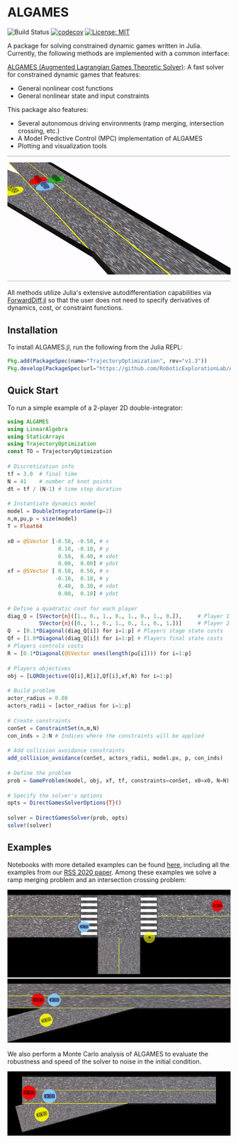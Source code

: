 # ALGAMES



![Build Status](https://travis-ci.org/RoboticExplorationLab/ALGAMES.jl.svg?branch=master)
[![codecov](https://codecov.io/gh/RoboticExplorationLab/ALGAMES.jl/branch/master/graph/badge.svg)](https://codecov.io/gh/RoboticExplorationLab/ALGAMES.jl)
[![License: MIT](https://img.shields.io/badge/License-MIT-yellow.svg)](https://opensource.org/licenses/MIT)
<!-- [![](https://img.shields.io/badge/docs-dev-blue.svg)](https://RoboticExplorationLab.github.io/TrajectoryOptimization.jl/dev) -->


A package for solving constrained dynamic games written in Julia. Currently, the following methods are implemented with a common interface:

[ALGAMES (Augmented Lagrangian Games Theoretic Solver)](https://rexlab.stanford.edu/papers/ALGAMES.pdf): A fast solver for constrained dynamic games that features:
  * General nonlinear cost functions
  * General nonlinear state and input constraints


This package also features:
  * Several autonomous driving environments (ramp merging, intersection crossing, etc.)
  * A Model Predictive Control (MPC) implementation of ALGAMES
  * Plotting and visualization tools

![](plots/gif/merging_4pl_2x_white.gif)

All methods utilize Julia's extensive autodifferentiation capabilities via [ForwardDiff.jl](http://www.juliadiff.org/ForwardDiff.jl/) so that the user does not need to specify derivatives of dynamics, cost, or constraint functions.

## Installation
To install ALGAMES.jl, run the following from the Julia REPL:
```julia
Pkg.add(PackageSpec(name="TrajectoryOptimization", rev="v1.3"))
Pkg.develop(PackageSpec(url="https://github.com/RoboticExplorationLab/ALGAMES.jl.git"))
```

## Quick Start
To run a simple example of a 2-player 2D double-integrator:
```julia
using ALGAMES
using LinearAlgebra
using StaticArrays
using TrajectoryOptimization
const TO = TrajectoryOptimization

# Discretization info
tf = 3.0  # final time
N = 41    # number of knot points
dt = tf / (N-1) # time step duration

# Instantiate dynamics model
model = DoubleIntegratorGame(p=2)
n,m,pu,p = size(model)
T = Float64

x0 = @SVector [-0.50, -0.50, # x
                0.10, -0.10, # y
                0.50,  0.40, # xdot
                0.00,  0.00] # ydot
xf = @SVector [ 0.50,  0.50, # x
               -0.10,  0.10, # y
                0.40,  0.30, # xdot
                0.00,  0.10] # ydot

# Define a quadratic cost for each player
diag_Q = [SVector{n}([1., 0., 1., 0., 1., 0., 1., 0.]), 	# Player 1 cost
          SVector{n}([0., 1., 0., 1., 0., 1., 0., 1.])] 	# Player 2 cost
Q  = [0.1*Diagonal(diag_Q[i]) for i=1:p] # Players stage state costs
Qf = [1.0*Diagonal(diag_Q[i]) for i=1:p] # Players final state costs
# Players controls costs
R = [0.1*Diagonal(@SVector ones(length(pu[i]))) for i=1:p]

# Players objectives
obj = [LQRObjective(Q[i],R[i],Qf[i],xf,N) for i=1:p]

# Build problem
actor_radius = 0.08
actors_radii = [actor_radius for i=1:p]

# Create constraints
conSet = ConstraintSet(n,m,N)
con_inds = 2:N # Indices where the constraints will be applied

# Add collision avoidance constraints
add_collision_avoidance(conSet, actors_radii, model.px, p, con_inds)

# Define the problem
prob = GameProblem(model, obj, xf, tf, constraints=conSet, x0=x0, N=N)

# Specify the solver's options
opts = DirectGamesSolverOptions{T}()

solver = DirectGamesSolver(prob, opts)
solve!(solver)
```

## Examples
Notebooks with more detailed examples can be found [here](https://github.com/RoboticExplorationLab/ALGAMES.jl/tree/master/experiments/notebooks), including all the examples from our [RSS 2020 paper](https://github.com/RoboticExplorationLab/ALGAMES.jl/tree/master/experiments/rss_2020). Among these examples we solve a ramp merging problem and an intersection crossing problem:

![](plots/gif/intersection_3pl_2x.gif)
![](plots/gif/merging_3pl_2x.gif)

We also perform a Monte Carlo analysis of ALGAMES to evaluate the robustness and speed of the solver to noise in the initial condition.

![](plots/gif/monte_carlo_merging.gif)


<!-- ## Documentation
Detailed documentation for getting started with the package can be found [here](https://roboticexplorationlab.github.io/TrajectoryOptimization.jl/dev/). -->
